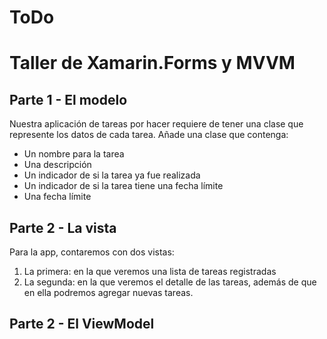 ToDo
=

# Taller de Xamarin.Forms y MVVM  
## Parte 1 - El modelo  
Nuestra aplicación de tareas por hacer requiere de tener una clase que represente los datos de cada tarea. Añade una clase que contenga:  
 - Un nombre para la tarea
 - Una descripción
 - Un indicador de si la tarea ya fue realizada
 - Un indicador de si la tarea tiene una fecha límite
 - Una fecha límite

## Parte 2 - La vista  
Para la app, contaremos con dos vistas: 
 1. La primera: en la que veremos una lista de tareas registradas
 2. La segunda: en la que veremos el detalle de las tareas, además de que en ella podremos agregar nuevas tareas.

## Parte 2 - El ViewModel
